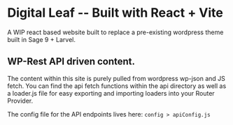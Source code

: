 # Digital Leaf -- Built with React + Vite

A WIP react based website built to replace a pre-existing wordpress theme built in Sage 9 + Larvel. 

## WP-Rest API driven content.

The content within this site is purely pulled from wordpress wp-json and JS fetch. You can find the api fetch functions within the api directory as well as a loader.js file for easy exporting and importing loaders into your Router Provider.

The config file for the API endpoints lives here: `config > apiConfig.js`